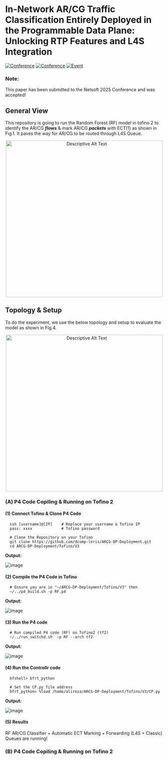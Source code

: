 # In-Network AR/CG Traffic Classification Entirely Deployed in the Programmable Data Plane: Unlocking RTP Features and L4S Integration

[![Conference](https://img.shields.io/badge/submitted-Netsoft2025-blue)](https://netsoft2025.ieee-netsoft.org)
[![Conference](https://img.shields.io/badge/Acceptance-Netsoft2025-yellow)](https://netsoft2025.ieee-netsoft.org)
[![Event](https://img.shields.io/badge/Event-Netsoft2025-red)](https://netsoft2025.ieee-netsoft.org/program)


### **Note:**
This paper has been submitted to the Netsoft 2025 Conference and was accepted!

## General View 
This repository is going to run the Random Forest (RF) model in tofino 2 to identify the AR/CG **_flows_** & mark AR/CG **_packets_** with ECT(1) as shown in Fig.1. It paves the way for AR/CG to be routed through L4S Queue.  

<p align="center">
  <img src="https://github.com/user-attachments/assets/9f14e123-1f02-438b-8fdf-82282033ff8e" alt="Descriptive Alt Text" width="500" height="auto" style="display: block; margin: 0 auto; max-width: 100%;">
</p>

## Topology & Setup
To do the experiment, we use the below topology and setup to evaluate the model as shown in Fig.4. 

<p align="center">
  <img src="https://github.com/user-attachments/assets/bfbbd937-484f-4e5c-97ab-f0a8b168bc75" alt="Descriptive Alt Text" width="500" height="auto" style="display: block; margin: 0 auto; max-width: 100%;">
</p>





### (A) P4 Code Copiling & Running on Tofino 2 

#### (1) Connect Tofino & Clone P4 Code
      ssh [username]@[IP]    # Replace your username & Tofino IP
      pass: xxxx             # Tofino password

      # Clone the Repository on your Tofino
      git clone https://github.com/dcomp-leris/ARCG-DP-Deployment.git
      cd ARCG-DP-Deployment/Tofino/V3

**Output:**

   ![image](https://github.com/user-attachments/assets/59d0e906-fa76-41dd-93be-78a22efd0c05)


#### (2) Compile the P4 Code in Tofino
      # Ensure you are in "~/ARCG-DP-Deployment/Tofino/V3" then
      ~/../p4_build.sh -p RF.p4

**Output:**

![image](https://github.com/user-attachments/assets/b742f937-c749-403c-82c4-92a3012e472a)

#### (3) Run the P4 code

      # Run compiled P4 code (RF) on Tofino2 (tf2)
      ~/../run_switchd.sh  -p RF --arch tf2

**Output:**

![image](https://github.com/user-attachments/assets/2651dab0-8e8a-47c6-8e00-0a4416f0f0e0)

#### (4) Run the Controllr code
      
      bfshell> bfrt_python

      # Set the CP.py file address
      bfrt_python> %load /home/alireza/ARCG-DP-Deployment/Tofino/V3/CP.py

**Output:**

![image](https://github.com/user-attachments/assets/3ad83274-003f-4869-a809-5250379c8058)


#### (5) Results
RF AR/CG Classifier + Automatic ECT Marking + Forwarding (L4S + Classic) Queues are running!

### (B) P4 Code Copiling & Running on Tofino 2 




 
